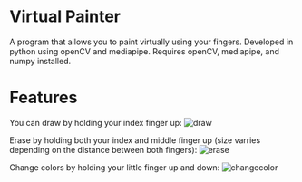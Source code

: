 # Virtual Painter
A program that allows you to paint virtually using your fingers. Developed in python using openCV and mediapipe.
Requires openCV, mediapipe, and numpy installed.

# Features

You can draw by holding your index finger up:
![draw](https://user-images.githubusercontent.com/88194722/131327505-8483a5e8-3c2e-4142-8a27-ede4b06e2dc6.gif)

Erase by holding both your index and middle finger up (size varries depending on the distance between both fingers):
![erase](https://github.com/Lukheri/Virtual-Painter/blob/main/readmegifs/erase.gif)

Change colors by holding your little finger up and down:
![changecolor](https://github.com/Lukheri/Virtual-Painter/blob/main/readmegifs/changecolor.gif)


